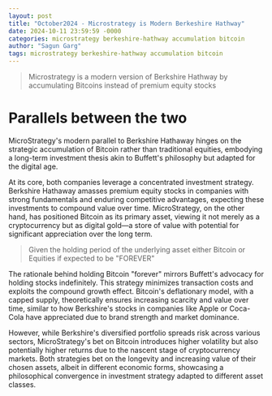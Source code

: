 ```yaml
---
layout: post
title: "October2024 - Microstrategy is Modern Berkeshire Hathway"
date: 2024-10-11 23:59:59 -0000
categories: microstrategy berkeshire-hathway accumulation bitcoin
author: "Sagun Garg"
tags: microstrategy berkeshire-hathway accumulation bitcoin
---
```


> Microstrategy is a modern version of Berkshire Hathway by accumulating Bitcoins instead of premium equity stocks

# Parallels between the two
MicroStrategy's modern parallel to Berkshire Hathaway hinges on the strategic accumulation of Bitcoin rather than traditional equities, embodying a long-term investment thesis akin to Buffett's philosophy but adapted for the digital age. 

At its core, both companies leverage a concentrated investment strategy. Berkshire Hathaway amasses premium equity stocks in companies with strong fundamentals and enduring competitive advantages, expecting these investments to compound value over time. MicroStrategy, on the other hand, has positioned Bitcoin as its primary asset, viewing it not merely as a cryptocurrency but as digital gold—a store of value with potential for significant appreciation over the long term.

> Given the holding period of the underlying asset either Bitcoin or Equities if expected to be "FOREVER"

The rationale behind holding Bitcoin "forever" mirrors Buffett's advocacy for holding stocks indefinitely. This strategy minimizes transaction costs and exploits the compound growth effect. Bitcoin's deflationary model, with a capped supply, theoretically ensures increasing scarcity and value over time, similar to how Berkshire's stocks in companies like Apple or Coca-Cola have appreciated due to brand strength and market dominance.

However, while Berkshire's diversified portfolio spreads risk across various sectors, MicroStrategy's bet on Bitcoin introduces higher volatility but also potentially higher returns due to the nascent stage of cryptocurrency markets. Both strategies bet on the longevity and increasing value of their chosen assets, albeit in different economic forms, showcasing a philosophical convergence in investment strategy adapted to different asset classes. 